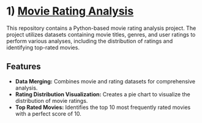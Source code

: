 # 1) [Movie Rating Analysis]("Movie_Rating_Analysis/Movie_Rating_Analysis.ipynb")

This repository contains a Python-based movie rating analysis project. The project utilizes datasets containing movie titles, genres, and user ratings to perform various analyses, including the distribution of ratings and identifying top-rated movies.

## Features

- **Data Merging:** Combines movie and rating datasets for comprehensive analysis.
- **Rating Distribution Visualization:** Creates a pie chart to visualize the distribution of movie ratings.
- **Top Rated Movies:** Identifies the top 10 most frequently rated movies with a perfect score of 10.

